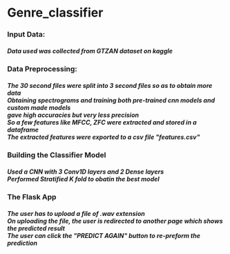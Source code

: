 <h1> Genre_classifier </h1>
<h3> Input Data: </h3>
<h5> Data used was collected from GTZAN dataset on kaggle </h5>
<h3> Data Preprocessing: </h3>
<h5> The 30 second files were split into 3 second files so as to obtain more data <br>
  Obtaining spectrograms and training both pre-trained cnn models and custom made models <br>
  gave high accuracies but very less precision <br>
  So a few features like MFCC, ZFC were extracted and stored in a dataframe <br>
  The extracted features were exported to a csv file "features.csv" </h5>
 <h3> Building the Classifier Model </h3>
  <h5> Used a CNN with 3 Conv1D layers and 2 Dense layers <br>
      Performed Stratified K fold to obatin the best model </h5>
  <h3> The Flask App </h3>
  <h5> The user has to upload a file of .wav extension <br>
  On uploading the file, the user is redirected to another page which shows the predicted result <br>
  The user can click the "PREDICT AGAIN" button to re-preform the prediction </h5>
